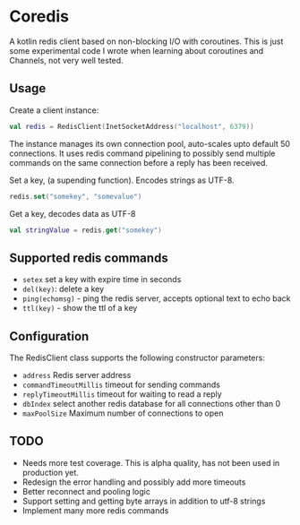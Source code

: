 # Coredis

A kotlin redis client based on non-blocking I/O with coroutines.
This is just some experimental code I wrote when learning about coroutines
and Channels, not very well tested.

## Usage

Create a client instance:

```kotlin
val redis = RedisClient(InetSocketAddress("localhost", 6379))
```

The instance manages its own connection pool, auto-scales 
upto default 50 connections. It uses redis command pipelining
to possibly send multiple commands on the same connection 
before a reply has been received.

Set a key, (a supending function). Encodes strings as UTF-8.

```kotlin
redis.set("somekey", "somevalue")
```

Get a key, decodes data as UTF-8

```kotlin
val stringValue = redis.get("somekey")
```

## Supported redis commands

- `setex` set a key with expire time in seconds
- `del(key)`: delete a key
- `ping(echomsg)` - ping the redis server, accepts optional text to echo back
- `ttl(key)` - show the ttl of a key

## Configuration

The RedisClient class supports the following constructor parameters:

- `address` Redis server address
- `commandTimeoutMillis` timeout for sending commands
- `replyTimeoutMillis` timeout for waiting to read a reply
- `dbIndex` select another redis database for all connections other than 0
- `maxPoolSize` Maximum number of connections to open

## TODO

- Needs more test coverage. This is alpha quality, has not been used in production yet.
- Redesign the error handling and possibly add more timeouts
- Better reconnect and pooling logic
- Support setting and getting byte arrays in addition to utf-8 strings
- Implement many more redis commands
